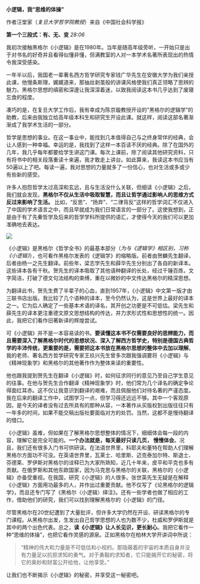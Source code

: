 **小逻辑，我“思维的体操”**

作者汪堂家（_复旦大学哲学院教授_）来自《中国社会科学报》

**第一个三段式：有、无、变** _28:06_

我初次接触黑格尔《小逻辑》是在1980年。当年是随高年级旁听，一开始只是出于对书名的好奇并且看得似懂非懂，但满教室的人对一本学术名著所表现出的热情令我深受感染。

一年半以后，我国老一辈著名西方哲学研究专家钱广华先生在安徽大学为我们亲授此课，他慢条斯理，娓娓道来，那抽丝剥茧般的讲课风格使我们真正领略了思辨的魅力。黑格尔思想的缜密和深邃让我深深着迷，以致我阅读这本书几乎达到了废寝忘食的程度。

凑巧的是，在复旦大学工作后，我有幸成为陈京璇教授开设的“黑格尔的逻辑学”的助教，后来由我独立给高年级本科生和研究生开设此课。就这样，阅读这部名著渐渐成了我学术生活的一部分。

哲学是思想的事业。在这一事业中，能找到几本值得自己与之终身常伴的经典，会让人感到一种幸福。幸运的是，我找到了这样一本百读不厌的经典。除了在国外的几年，我几乎每年都要给学生讲这门课。每次上课前，除了阅读其他研究资料，只有将书中的相关段落重读十来遍，我才敢走上讲台。如此算来，我读这本书应当有50遍以上了吧。每读一遍，我对思想的力量就多了一份信心，也对生活或多或少有些新的感受。

许多人抱怨哲学太过高深和玄远，且与生活没什么关联，但细读《小逻辑》之后，我们就会发现，**黑格尔不仅从生活中吸取智慧，而且让哲学通过影响人的思维方式反过来影响了生活。** 比如，“反思”、“扬弃”、“二律背反”这样的哲学词汇不仅进入了中国的学术语言之中，而且早就成为我们日常语言的一部分了。这使我想到，正是由于有了先秦哲学及后来的哲学学科所提供的语汇，才使得今天的我们可以更加准确地去表达。

![](http://mmbiz.qpic.cn/mmbiz_png/USbibRkibKtaVa9fotFTB1II9ZZv3KNpN7j7TbQThqa67Mss5fiamib9LyqISZyuxvodo8YC1oH1KExXXSICQucVZg/0?wx_fmt=png)

《小逻辑》是黑格尔《哲学全书》的最基本部分（_为与《逻辑学》相区别，习称《小逻辑》_），也可看作黑格尔发表的《逻辑学》的缩略版。前者由贺麟先生翻译，后者由杨一之先生翻译。前些年，梁志学先生和薛华先生分别出了各自的新译本。这些译本各有千秋。贺先生的译本吸取了其他语种翻译的长处，经过千锤百炼，文字简洁，打破了德文句法结构的束缚，重在以微妙的中文传达黑格尔的精深思想。

为翻译此书，贺先生费了半辈子的心血，直到1957年，《小逻辑》中文第一版才由三联书店出版。我比较了几个语种的译本，至今仍然认为，这是世界上最好的译本之一。它为后人确定了一些基本术语的译名，其开创之功更是不可低估。梁先生和薛先生的译本更注重德文原文思想结构的传达，并力求形式性和思想性的统一。因此，我把它们看作旧著新译的辉煌尝试。

可《小逻辑》并不是一本容易读的书。**要读懂这本书不仅需要良好的思辨能力，而且需要深入了解黑格尔时代的思想状况、深入了解西方哲学史，特别是德国古典哲学的丰沛传统，更重要的是，需要把这本书放在黑格尔思想的整体中去加以理解**。我的老师、著名西方哲学研究专家王玖兴先生曾多次跟我强调要将《小逻辑》与《精神现象学》和黑格尔的其他著作作为整体来读的重要性。

他也跟我提到贺先生在翻译《小逻辑》时，如何征求同行的意见乃至自己学生意见的往事。在他与贺先生合作翻译《精神现象学》时，他们常为几个译名的确定争论得面红耳赤。这不仅让我意识到翻译的艰难，而且佩服他们对待名著的严谨态度。我在后来的翻译工作中，试图学习一点，但学习得还远远不够。其中一个客观原因，是今天的译者没有过去所具有的那种从容，一本著作从买版权到出版往往只有一年多的时间，如果不能交稿出版社要面临对方的处罚。当然，这都不是慢待翻译的借口。

《小逻辑》虽难，但如果在了解黑格尔思想整体的情况下，细细体会每一段的内容，理解它是完全可能的。**一个办法就是，每天最好只读几页， 慢慢体会**。况且，我们还有很多入门书可供研读。在法语世界里，科耶夫和董特在帮助人们理解黑格尔方面功不可没。在英语世界里，瓦莱士、哈里斯、迈克泰加尔特、斯退士、芬德莱、罗伊斯对黑格尔的诠释已为大家所熟知，近几十年来，皮平和平克也多有贡献。在俄罗斯和其他东欧国家，因为马克思与黑格尔的关联，黑格尔的《小逻辑》亦备受重视。在我国，研究《小逻辑》的人很多。张世英先生无疑是在解释《小逻辑》方面用功最多的人，并作出过重要贡献。他不仅写了《论黑格尔的逻辑学》，而且还专门写了《黑格尔〈小逻辑〉绎注》。还有一些学者也做了相应的工作，借助他们的研究，我们可以找到理解黑格尔的《小逻辑》的门径。

尽管黑格尔在20世纪遭到了大量批评，但许多大学仍然在开设、研读黑格尔的专门课程。从黑格尔出发，生发出自己哲学思想的人也为数不少，杜威和罗伊斯就是其中的两个出色代表。总之，**读《小逻辑》让人长见识，更长耐心**。我把它看作一种“思维的体操”，也把它看作灵感的源泉。正如黑格尔在柏林大学开讲词中所说：

> “精神的伟大和力量是不可低估和小视的。那隐蔽着的宇宙的本质自身并没有力量足以抗拒求知的勇气。对于勇毅的求知者，它只能揭开它的秘密，将它的奥妙和财富公开给他，让他享受。”

让我们也不断揭示《小逻辑》的秘密，并享受这一秘密吧。